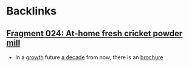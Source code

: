
# Backlinks
## [Fragment 024: At-home fresh cricket powder mill](<Fragment 024: At-home fresh cricket powder mill.md>)
- In a [growth](<growth.md>) future [a decade](<a decade.md>) from now, there is an [brochure](<brochure.md>)

